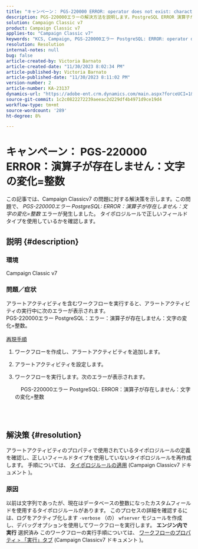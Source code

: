 ```yaml
---
title: "キャンペーン： PGS-220000 ERROR: operator does not exist: character varying = integer"
description: PGS-220000エラーの解決方法を説明します。PostgreSQL ERROR 演算子が存在しない文字変化=整数
solution: Campaign Classic v7
product: Campaign Classic v7
applies-to: "Campaign Classic v7"
keywords: "KCS, Campaign, PGS-220000エラー PostgreSQL: ERROR: operator does not exist: character varying = integer, Campaign v7, database, troubleshooting"
resolution: Resolution
internal-notes: null
bug: false
article-created-by: Victoria Barnato
article-created-date: "11/30/2023 8:02:34 PM"
article-published-by: Victoria Barnato
article-published-date: "11/30/2023 8:11:02 PM"
version-number: 2
article-number: KA-23137
dynamics-url: "https://adobe-ent.crm.dynamics.com/main.aspx?forceUCI=1&pagetype=entityrecord&etn=knowledgearticle&id=dc42f361-bb8f-ee11-8179-6045bd0065b6"
source-git-commit: 1c2c0822272239aeeac2d229df4b4971d9ce19d4
workflow-type: tm+mt
source-wordcount: '289'
ht-degree: 8%

---
```


# キャンペーン： PGS-220000 ERROR：演算子が存在しません：文字の変化=整数


この記事では、Campaign Classicv7 の問題に対する解決策を示します。この問題で、 *PGS-220000エラー PostgreSQL: ERROR：演算子が存在しません：文字の変化=整数* エラーが発生しました。 タイポロジルールで正しいフィールドタイプを使用しているかを確認します。

## 説明 {#description}


### 環境

Campaign Classic v7

### 問題／症状

アラートアクティビティを含むワークフローを実行すると、アラートアクティビティの実行中に次のエラーが表示されます。
<br>PGS-220000エラー PostgreSQL：エラー：演算子が存在しません：文字の変化=整数。<br><br>
<u>再現手順</u>

1. ワークフローを作成し、アラートアクティビティを追加します。
2. アラートアクティビティを設定します。
3. ワークフローを実行します。次のエラーが表示されます。



       PGS-220000エラー PostgreSQL: ERROR：演算子が存在しません：文字の変化=整数




<br> <br>



## 解決策 {#resolution}


アラートアクティビティのプロパティで使用されているタイポロジルールの定義を確認し、正しいフィールドタイプを使用していないタイポロジルールを再作成します。 手順については、 [タイポロジルールの適用](https://experienceleague.adobe.com/docs/campaign-classic/using/orchestrating-campaigns/campaign-optimization/applying-rules.html) (Campaign Classicv7 ドキュメント )。

### 原因

以前は文字列であったが、現在はデータベースの整数になったカスタムフィールドを使用するタイポロジルールがあります。 このプロセスの詳細を確認するには、ログをアクティブ化します `-verbose` （の） `wfserver` モジュールを作成し、デバッグオプションを使用してワークフローを実行します。 <b>エンジン内で実行</b> 選択済み このワークフローの実行手順については、 [ワークフローのプロパティ `>`  「実行」タブ](https://experienceleague.adobe.com/docs/campaign-classic/using/automating-with-workflows/advanced-management/workflow-properties.html?lang=ja#execution) (Campaign Classicv7 ドキュメント )。
